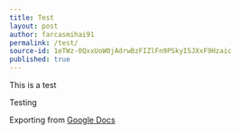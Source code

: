 ```yaml
---
title: Test
layout: post
author: farcasmihai91
permalink: /test/
source-id: 1eTWz-0QxxUoW0jAdrwBzFIZlFn9PSkyI5JXxF9Hzaic
published: true
---
```

This is a test

Testing

Exporting from [Google Docs](https://docs.google.com/)

